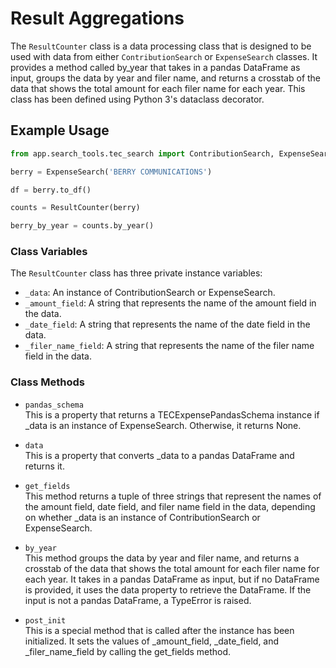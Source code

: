 # Result Aggregations
The `ResultCounter` class is a data processing class that is designed to be used with data from either `ContributionSearch` or `ExpenseSearch` classes. It provides a method called by_year that takes in a pandas DataFrame as input, groups the data by year and filer name, and returns a crosstab of the data that shows the total amount for each filer name for each year. This class has been defined using Python 3's dataclass decorator.

## Example Usage
```py title="main.py"
from app.search_tools.tec_search import ContributionSearch, ExpenseSearch, ResultCounter,

berry = ExpenseSearch('BERRY COMMUNICATIONS')

df = berry.to_df()

counts = ResultCounter(berry)

berry_by_year = counts.by_year()
```

### Class Variables
The `ResultCounter` class has three private instance variables:

* `_data`: An instance of ContributionSearch or ExpenseSearch.
* `_amount_field`: A string that represents the name of the amount field in the data.
* `_date_field`: A string that represents the name of the date field in the data.
* `_filer_name_field`: A string that represents the name of the filer name field in the data.

### Class Methods
* `pandas_schema` <br> This is a property that returns a TECExpensePandasSchema instance if _data is an instance of ExpenseSearch. Otherwise, it returns None.


* `data` <br>
  This is a property that converts _data to a pandas DataFrame and returns it.


* `get_fields` <br>
  This method returns a tuple of three strings that represent the names of the amount field, date field, and filer name field in the data, depending on whether _data is an instance of ContributionSearch or ExpenseSearch.


* `by_year` <br>
  This method groups the data by year and filer name, and returns a crosstab of the data that shows the total amount for each filer name for each year. It takes in a pandas DataFrame as input, but if no DataFrame is provided, it uses the data property to retrieve the DataFrame. If the input is not a pandas DataFrame, a TypeError is raised.



* `post_init` <br>
  This is a special method that is called after the instance has been initialized. It sets the values of _amount_field, _date_field, and _filer_name_field by calling the get_fields method.